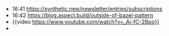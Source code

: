 - 16:41 https://synthetic.new/newsletter/entries/subscriptions
- 16:42 https://blog.aspect.build/outside-of-bazel-pattern
- {{video https://www.youtube.com/watch?v=_Ai-fC-2Bpo}}
-